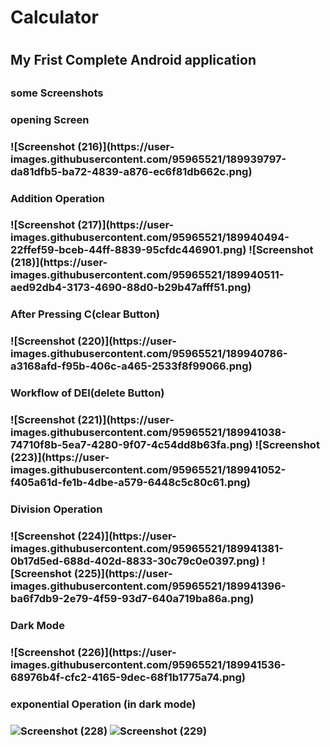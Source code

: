 <h1> Calculator <h1>
<h2>My Frist Complete Android application<h2>
<h3>some Screenshots<h3>
<h3>opening Screen<h3>
![Screenshot (216)](https://user-images.githubusercontent.com/95965521/189939797-da81dfb5-ba72-4839-a876-ec6f81db662c.png)
<h3>Addition Operation <h3>
![Screenshot (217)](https://user-images.githubusercontent.com/95965521/189940494-22ffef59-bceb-44ff-8839-95cfdc446901.png)
![Screenshot (218)](https://user-images.githubusercontent.com/95965521/189940511-aed92db4-3173-4690-88d0-b29b47afff51.png)
<h3>After Pressing C(clear Button) <h3>
![Screenshot (220)](https://user-images.githubusercontent.com/95965521/189940786-a3168afd-f95b-406c-a465-2533f8f99066.png)
<h3>Workflow of  DEl(delete Button) <h3>
![Screenshot (221)](https://user-images.githubusercontent.com/95965521/189941038-74710f8b-5ea7-4280-9f07-4c54dd8b63fa.png)
![Screenshot (223)](https://user-images.githubusercontent.com/95965521/189941052-f405a61d-fe1b-4dbe-a579-6448c5c80c61.png)
<h3>Division Operation <h3>
![Screenshot (224)](https://user-images.githubusercontent.com/95965521/189941381-0b17d5ed-688d-402d-8833-30c79c0e0397.png)
![Screenshot (225)](https://user-images.githubusercontent.com/95965521/189941396-ba6f7db9-2e79-4f59-93d7-640a719ba86a.png)
<h3>Dark Mode <h3>
![Screenshot (226)](https://user-images.githubusercontent.com/95965521/189941536-68976b4f-cfc2-4165-9dec-68f1b1775a74.png)
<h3>exponential Operation (in dark mode) <h3>

![Screenshot (228)](https://user-images.githubusercontent.com/95965521/189941808-58bdc8a3-e892-4453-be9b-39afe853c5ae.png)
![Screenshot (229)](https://user-images.githubusercontent.com/95965521/189941851-561e4172-d78d-4866-85d7-f06451edc8ec.png)
